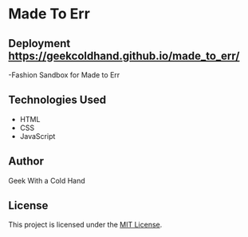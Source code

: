 # Made To Err
## Deployment https://geekcoldhand.github.io/made_to_err/

-Fashion Sandbox for Made to Err 
## Technologies Used
- HTML
- CSS
- JavaScript

## Author
Geek With a Cold Hand

## License
This project is licensed under the [MIT License](LICENSE).

